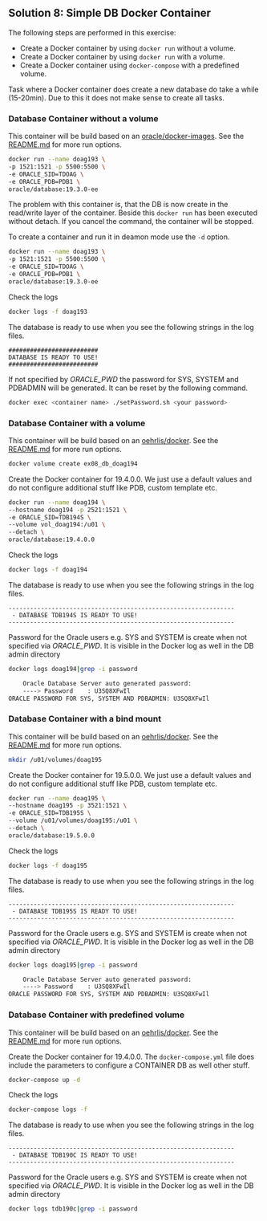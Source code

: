 ## Solution 8: Simple DB Docker Container

The following steps are performed in this exercise:

- Create a Docker container by using `docker run` without a volume.
- Create a Docker container by using `docker run` with a volume.
- Create a Docker container using `docker-compose` with a predefined volume.

Task where a Docker container does create a new database do take a while (15-20min). Due to this it does not make sense to create all tasks. 

<!-- Stuff between the <div class="notes"> will be rendered as pptx slide notes -->
<div class="notes">
</div>

<!-- Stuff between the <div class="no notes"> will not be rendered as pptx slide notes -->
<div class="no notes">

### Database Container without a volume

This container will be build based on an [oracle/docker-images](https://github.com/oracle/docker-images). See the [README.md](https://github.com/oracle/docker-images/blob/master/OracleDatabase/SingleInstance/README.md) for more run options.

```bash
docker run --name doag193 \
-p 1521:1521 -p 5500:5500 \
-e ORACLE_SID=TDOAG \
-e ORACLE_PDB=PDB1 \
oracle/database:19.3.0-ee
```

The problem with this container is, that the DB is now create in the read/write layer of the container. Beside this `docker run` has been executed without detach. If you cancel the command, the container will be stopped.

To create a container and run it in deamon mode use the `-d` option.

```bash
docker run --name doag193 \
-p 1521:1521 -p 5500:5500 \
-e ORACLE_SID=TDOAG \
-e ORACLE_PDB=PDB1 \
oracle/database:19.3.0-ee
```

Check the logs

```bash
docker logs -f doag193
```

The database is ready to use when you see the following strings in the log files.

```
#########################
DATABASE IS READY TO USE!
#########################
```

If not specified by *ORACLE_PWD* the password for SYS, SYSTEM and PDBADMIN will be generated. It can be reset by the following command.

```bash
docker exec <container name> ./setPassword.sh <your password>
```

### Database Container with a volume

This container will be build based on an [oehrlis/docker](https://github.com/oehrlis/docker). See the [README.md](https://github.com/oehrlis/docker/blob/master/OracleDatabase/19.0.0.0/README.md) for more run options.

```bash
docker volume create ex08_db_doag194
```

Create the Docker container for 19.4.0.0. We just use a default values and do not configure additional stuff like PDB, custom template etc.

```bash
docker run --name doag194 \
--hostname doag194 -p 2521:1521 \
-e ORACLE_SID=TDB194S \
--volume vol_doag194:/u01 \
--detach \
oracle/database:19.4.0.0
```

Check the logs

```bash
docker logs -f doag194
```

The database is ready to use when you see the following strings in the log files.

```
---------------------------------------------------------------
 - DATABASE TDB194S IS READY TO USE!
---------------------------------------------------------------
```

Password for the Oracle users e.g. SYS and SYSTEM is create when not specified via *ORACLE_PWD*. It is visible in the Docker log as well in the DB admin directory

```bash
docker logs doag194|grep -i password

    Oracle Database Server auto generated password:
    ----> Password    : U3SQ8XFwIl
ORACLE PASSWORD FOR SYS, SYSTEM AND PDBADMIN: U3SQ8XFwIl
```

### Database Container with a bind mount

This container will be build based on an [oehrlis/docker](https://github.com/oehrlis/docker). See the [README.md](https://github.com/oehrlis/docker/blob/master/OracleDatabase/19.0.0.0/README.md) for more run options.

```bash
mkdir /u01/volumes/doag195
```

Create the Docker container for 19.5.0.0. We just use a default values and do not configure additional stuff like PDB, custom template etc.

```bash
docker run --name doag195 \
--hostname doag195 -p 3521:1521 \
-e ORACLE_SID=TDB195S \
--volume /u01/volumes/doag195:/u01 \
--detach \
oracle/database:19.5.0.0
```

Check the logs

```bash
docker logs -f doag195
```

The database is ready to use when you see the following strings in the log files.

```
---------------------------------------------------------------
 - DATABASE TDB195S IS READY TO USE!
---------------------------------------------------------------
```

Password for the Oracle users e.g. SYS and SYSTEM is create when not specified via *ORACLE_PWD*. It is visible in the Docker log as well in the DB admin directory

```bash
docker logs doag195|grep -i password

    Oracle Database Server auto generated password:
    ----> Password    : U3SQ8XFwIl
ORACLE PASSWORD FOR SYS, SYSTEM AND PDBADMIN: U3SQ8XFwIl
```

### Database Container with predefined volume

This container will be build based on an [oehrlis/docker](https://github.com/oehrlis/docker). See the [README.md](https://github.com/oehrlis/docker/blob/master/OracleDatabase/19.0.0.0/README.md) for more run options.

Create the Docker container for 19.4.0.0. The `docker-compose.yml` file does include the parameters to configure a CONTAINER DB as well other stuff.

```bash
docker-compose up -d
```

Check the logs

```bash
docker-compose logs -f 
```

The database is ready to use when you see the following strings in the log files.

```
---------------------------------------------------------------
 - DATABASE TDB190C IS READY TO USE!
---------------------------------------------------------------
```

Password for the Oracle users e.g. SYS and SYSTEM is create when not specified via *ORACLE_PWD*. It is visible in the Docker log as well in the DB admin directory

```bash
docker logs tdb190c|grep -i password
```

</div>